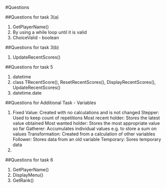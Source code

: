 #Questions

##Questions for task 3(a)

1. GetPlayerName()
2. By using a while loop until it is valid
3. ChoiceValid - boolean

##Questions for task 3(b)

1. UpdateRecentScores()

##Questions for task 5

1. datetime
2. class TRecentScore(), ResetRecentScores(), DisplayRecentScores(), UpdateRecentScores()
3. datetime.date

##Questions for Additional Task - Variables

1. Fixed Value: Created with no calculations and is not changed
   Stepper: Used to keep count of repetitions
   Most recent holder: Stores the latest value obtained
   Most wanted holder: Stores the most appropriate value so far
   Gatherer: Accumulates individual values e.g. to store a sum on values
   Transformation: Created from a calculation of other variables
   Follower: Stores data from an old variable
   Temporary: Sores temporary data
2.

##Questions for task 6

1. GetPlayerName()
2. DisplayMenu()
3. GetRank()
